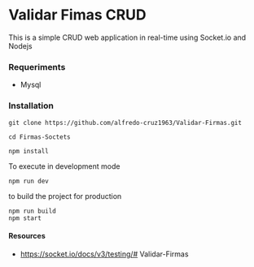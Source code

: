 # Validar Fimas CRUD

This is a simple CRUD web application in real-time using Socket.io and Nodejs

### Requeriments

* Mysql

### Installation

```
git clone https://github.com/alfredo-cruz1963/Validar-Firmas.git
```

```
cd Firmas-Soctets
```

```
npm install
```

To execute in development mode

```
npm run dev
```

to build the project for production
```
npm run build
npm start
```
#### Resources
* https://socket.io/docs/v3/testing/#   V a l i d a r - F i r m a s  
 